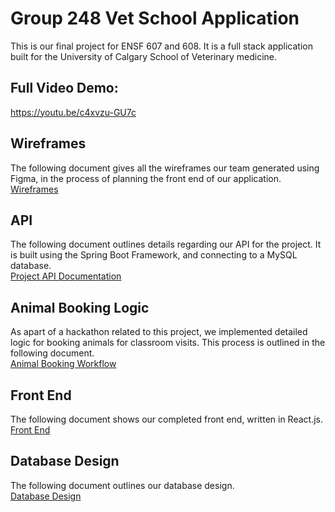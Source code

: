 # Group 248 Vet School Application
This is our final project for ENSF 607 and 608. It is a full stack application built
for the University of Calgary School of Veterinary medicine.

## Full Video Demo: 
https://youtu.be/c4xvzu-GU7c

## Wireframes
The following document gives all the wireframes our team generated using Figma, in the process of planning
the front end of our application.<br>
[Wireframes](MarkdownAndImages/Wireframes.md)<br>

## API
The following document outlines details regarding our API for the project.
It is built using the Spring Boot Framework, and connecting to a MySQL database.<br>
[Project API Documentation](MarkdownAndImages/API.md)<br>

## Animal Booking Logic
As apart of a hackathon related to this project, we implemented detailed
logic for booking animals for classroom visits. This process is outlined in the following document.<br>
[Animal Booking Workflow](MarkdownAndImages/animalBooking.md)<br>

## Front End
The following document shows our completed front end, written in React.js.<br>
[Front End](MarkdownAndImages/FrontEnd.md)<br>

## Database Design
The following document outlines our database design.<br>
[Database Design](MarkdownAndImages/DatabaseDesign.md)<br>
